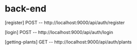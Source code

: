 # back-end

[register] POST -- http://localhost:9000/api/auth/register

[login] POST -- http://localhost:9000/api/auth/login

[getting-plants] GET -- http://localhost:9000/api/auth/plants
